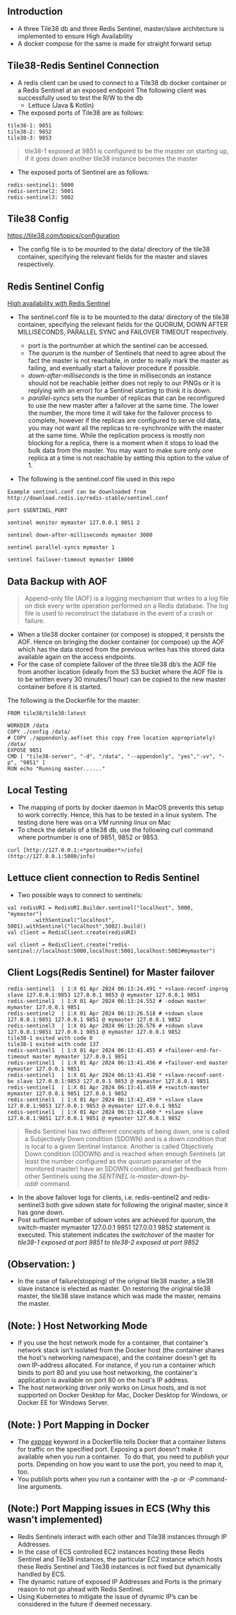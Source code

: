 ## Introduction

- A three Tile38 db and three Redis Sentinel, master/slave architecture is implemented to ensure High Availability
- A docker compose for the same is made for straight forward setup

## Tile38-Redis Sentinel Connection

- A redis client can be used to connect to a Tile38 db docker container or a Redis Sentinel at an exposed endpoint
The following client was successfully used to test the R/W to the db
    - Lettuce (Java & Kotlin)
- The exposed ports of Tile38 are as follows:

```
tile38-1: 9851
tile38-2: 9852
tile38-3: 9853
```

> tile38-1 exposed at 9851 is configured to be the master on starting up, if it goes down another tile38 instance becomes the master
> 
- The exposed ports of Sentinel are as follows:

```
redis-sentinel1: 5000
redis-sentinel2: 5001
redis-sentinel3: 5002
```

## Tile38 Config

https://tile38.com/topics/configuration

- The config file is to be mounted to the data/ directory of the tile38 container, specifying the relevant fields for the master and slaves respectively.

## Redis Sentinel Config

[High availability with Redis Sentinel](https://redis.io/docs/management/sentinel/)

- The sentinel.conf file is to be mounted to the data/ directory of the tile38 container, specifying the relevant fields for the QUORUM, DOWN AFTER MILLISECONDS, PARALLEL SYNC and FAILOVER TIMEOUT respectively.
    - port is the portnumber at which the sentinel can be accessed.
    - The *quorum* is the number of Sentinels that need to agree about the fact the master is not reachable, in order to really mark the master as failing, and eventually start a failover procedure if possible.
    - *down-after-milliseconds* is the time in milliseconds an instance should not be reachable (either does not reply to our PINGs or it is replying with an error) for a Sentinel starting to think it is down.
    - *parallel-syncs* sets the number of replicas that can be reconfigured to use the new master after a failover at the same time. The lower the number, the more time it will take for the failover process to complete, however if the replicas are configured to serve old data, you may not want all the replicas to re-synchronize with the master at the same time. While the replication process is mostly non blocking for a replica, there is a moment when it stops to load the bulk data from the master. You may want to make sure only one replica at a time is not reachable by setting this option to the value of 1.

- The following is the sentinel.conf file used in this repo

```
Example sentinel.conf can be downloaded from http://download.redis.io/redis-stable/sentinel.conf

port $SENTINEL_PORT

sentinel monitor mymaster 127.0.0.1 9851 2

sentinel down-after-milliseconds mymaster 3000

sentinel parallel-syncs mymaster 1

sentinel failover-timeout mymaster 18000
```


## Data Backup with AOF

> Append-only file (AOF) is a logging mechanism that writes to a log file on disk every write operation performed on a Redis database. The log file is used to reconstruct the database in the event of a crash or failure.
> 

- When a tile38 docker container (or compose) is stopped, it persists the AOF. Hence on bringing the docker container (or compose) up the AOF which has the data stored from the previous writes has this stored data available again on the access endpoints.
- For the case of complete failover of the three tile38 db’s the AOF file from another location (ideally from the S3 bucket where the AOF file is to be written every 30 minutes/1 hour) can be copied to the new master container before it is started.

The following is the Dockerfile for the master:

```
FROM tile38/tile38:latest

WORKDIR /data
COPY ./config /data/
# COPY ./appendonly.aof(set this copy from location appropriately) /data/   
EXPOSE 9851
CMD [ "tile38-server", "-d", "/data", "--appendonly", "yes","-vv", "-p", "9851" ]
RUN echo "Running master......"
```


## Local Testing

- The mapping of ports by docker daemon in MacOS prevents this setup to work correctly. Hence, this has to be tested in a linux system. 
The testing done here was on a *VM running linux* on Mac
- To check the details of a tile38 db, use the following curl command where portnumber is one of 9851, 9852 or 9853.

```
curl [http://127.0.0.1:<*portnumber*>/info](http://127.0.0.1:5000/info)
```

## Lettuce client connection to Redis Sentinel

- Two possible ways to connect to sentinels:

```
val redisURI = RedisURI.Builder.sentinel("localhost", 5000, "mymaster")
        .withSentinel("localhost", 5001).withSentinel("localhost",5002).build()
val client = RedisClient.create(redisURI)
```

```
val client = RedisClient.create("redis-sentinel://localhost:5000,localhost:5001,localhost:5002#mymaster")
```


## Client Logs(Redis Sentinel) for Master failover

```
redis-sentinel1  | 1:X 01 Apr 2024 06:13:24.491 * +slave-reconf-inprog slave 127.0.0.1:9853 127.0.0.1 9853 @ mymaster 127.0.0.1 9851
redis-sentinel1  | 1:X 01 Apr 2024 06:13:24.552 # -odown master mymaster 127.0.0.1 9851
redis-sentinel2  | 1:X 01 Apr 2024 06:13:26.518 # +sdown slave 127.0.0.1:9851 127.0.0.1 9851 @ mymaster 127.0.0.1 9852
redis-sentinel3  | 1:X 01 Apr 2024 06:13:26.576 # +sdown slave 127.0.0.1:9851 127.0.0.1 9851 @ mymaster 127.0.0.1 9852
tile38-1 exited with code 0
tile38-1 exited with code 137
redis-sentinel1  | 1:X 01 Apr 2024 06:13:41.455 # +failover-end-for-timeout master mymaster 127.0.0.1 9851
redis-sentinel1  | 1:X 01 Apr 2024 06:13:41.456 # +failover-end master mymaster 127.0.0.1 9851
redis-sentinel1  | 1:X 01 Apr 2024 06:13:41.458 * +slave-reconf-sent-be slave 127.0.0.1:9853 127.0.0.1 9853 @ mymaster 127.0.0.1 9851
redis-sentinel1  | 1:X 01 Apr 2024 06:13:41.459 # +switch-master mymaster 127.0.0.1 9851 127.0.0.1 9852
redis-sentinel1  | 1:X 01 Apr 2024 06:13:41.459 * +slave slave 127.0.0.1:9853 127.0.0.1 9853 @ mymaster 127.0.0.1 9852
redis-sentinel1  | 1:X 01 Apr 2024 06:13:41.460 * +slave slave 127.0.0.1:9851 127.0.0.1 9851 @ mymaster 127.0.0.1 9852
```

> Redis Sentinel has two different concepts of being down, one is called a Subjectively Down condition (SDOWN) and is a down condition that is local to a given Sentinel instance. Another is called Objectively Down condition (ODOWN) and is reached when enough Sentinels (at least the number configured as the *quorum* parameter of the monitored master) have an SDOWN condition, and get feedback from other Sentinels using the *SENTINEL is-master-down-by-addr* command.
> 
- In the above failover logs for clients, i.e. redis-sentinel2 and redis-sentinel3 both give sdown state for following the original master, since it has gone down.
- Post sufficient number of sdown votes are achieved for quorum, the switch-master mymaster 127.0.0.1 9851 127.0.0.1 9852 statement is executed.
This statement indicates the *switchover* of the master for **tile38-1 exposed at port 9851* to *tile38-2 exposed at port 9852**

## (Observation: )

- In the case of failure(stopping) of the original tile38 master, a tile38 slave instance is elected as master. On restoring the original tile38 master, the tile38 slave instance which was made the master, remains the master.

## (Note: ) Host Networking Mode

- If you use the host network mode for a container, that container's network stack isn't isolated from the Docker host (the container shares the host's networking namespace), and the container doesn't get its own IP-address allocated. For instance, if you run a container which binds to port 80 and you use host networking, the container's application is available on port 80 on the host's IP address.
- The host networking driver only works on Linux hosts, and is not supported on Docker Desktop for Mac, Docker Desktop for Windows, or Docker EE for Windows Server.

## (Note: ) Port Mapping in Docker

- The [*expose*](https://docs.docker.com/engine/reference/builder/#expose) keyword in a Dockerfile tells Docker that a container listens for traffic on the specified port.
Exposing a port doesn't make it available when you run a container.  To do that, you need to *publish* your ports. Depending on how you want to use the port, you need to map it, too.
- You publish ports when you run a container with the *-p* or *-P* command-line arguments.

## (Note:) Port Mapping issues in ECS (Why this wasn’t implemented)

- Redis Sentinels interact with each other and Tile38 instances through IP Addresses.
- In the case of ECS controlled EC2 instances hosting these Redis Sentinel and Tile38 instances, the particular EC2 instance which hosts these Redis Sentinel and Tile38 instances is not fixed but dynamically handled by ECS.
- The dynamic nature of exposed IP Addresses and Ports is the primary reason to not go ahead with Redis Sentinel.
- Using Kubernetes to mitigate the issue of dynamic IP’s can be considered in the future if deemed necessary.
